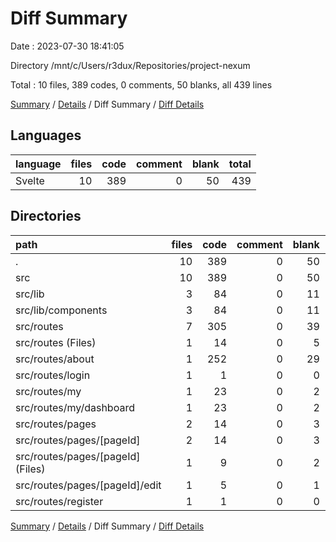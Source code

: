 # Diff Summary

Date : 2023-07-30 18:41:05

Directory /mnt/c/Users/r3dux/Repositories/project-nexum

Total : 10 files,  389 codes, 0 comments, 50 blanks, all 439 lines

[Summary](results.md) / [Details](details.md) / Diff Summary / [Diff Details](diff-details.md)

## Languages
| language | files | code | comment | blank | total |
| :--- | ---: | ---: | ---: | ---: | ---: |
| Svelte | 10 | 389 | 0 | 50 | 439 |

## Directories
| path | files | code | comment | blank | total |
| :--- | ---: | ---: | ---: | ---: | ---: |
| . | 10 | 389 | 0 | 50 | 439 |
| src | 10 | 389 | 0 | 50 | 439 |
| src/lib | 3 | 84 | 0 | 11 | 95 |
| src/lib/components | 3 | 84 | 0 | 11 | 95 |
| src/routes | 7 | 305 | 0 | 39 | 344 |
| src/routes (Files) | 1 | 14 | 0 | 5 | 19 |
| src/routes/about | 1 | 252 | 0 | 29 | 281 |
| src/routes/login | 1 | 1 | 0 | 0 | 1 |
| src/routes/my | 1 | 23 | 0 | 2 | 25 |
| src/routes/my/dashboard | 1 | 23 | 0 | 2 | 25 |
| src/routes/pages | 2 | 14 | 0 | 3 | 17 |
| src/routes/pages/[pageId] | 2 | 14 | 0 | 3 | 17 |
| src/routes/pages/[pageId] (Files) | 1 | 9 | 0 | 2 | 11 |
| src/routes/pages/[pageId]/edit | 1 | 5 | 0 | 1 | 6 |
| src/routes/register | 1 | 1 | 0 | 0 | 1 |

[Summary](results.md) / [Details](details.md) / Diff Summary / [Diff Details](diff-details.md)